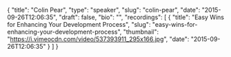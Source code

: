 {
  "title": "Colin Pear",
  "type": "speaker",
  "slug": "colin-pear",
  "date": "2015-09-26T12:06:35",
  "draft": false,
  "bio": "",
  "recordings": [
    {
      "title": "Easy Wins for Enhancing Your Development Process",
      "slug": "easy-wins-for-enhancing-your-development-process",
      "thumbnail": "https://i.vimeocdn.com/video/537393911_295x166.jpg",
      "date": "2015-09-26T12:06:35"
    }
  ]
}